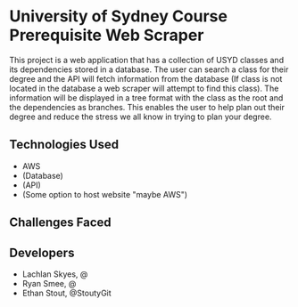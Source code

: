 # University of Sydney Course Prerequisite Web Scraper
This project is a web application that has a collection of USYD classes and its dependencies stored in a database.
The user can search a class for their degree and the API will fetch information from the database (If class is not located in the database a web scraper will attempt to find this class). The information will be displayed in a tree format
with the class as the root and the dependencies as branches. This enables the user to help plan out their degree and reduce the stress we all know in trying to plan your degree.
## Technologies Used
- AWS
- (Database)
- (API)
- (Some option to host website "maybe AWS")
## Challenges Faced
## Developers
- Lachlan Skyes, @
- Ryan Smee, @
- Ethan Stout, @StoutyGit
